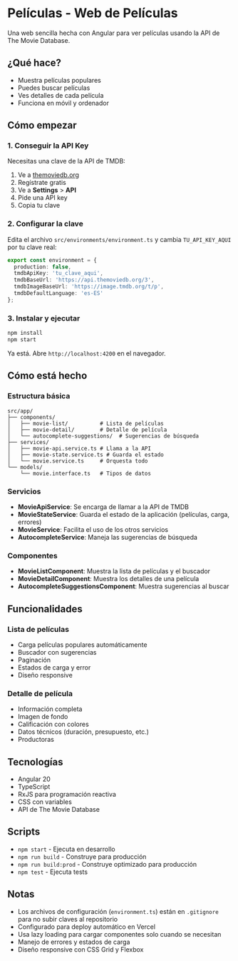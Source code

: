 # Películas - Web de Películas

Una web sencilla hecha con Angular para ver películas usando la API de The Movie Database.

## ¿Qué hace?

- Muestra películas populares
- Puedes buscar películas
- Ves detalles de cada película
- Funciona en móvil y ordenador

## Cómo empezar

### 1. Conseguir la API Key

Necesitas una clave de la API de TMDB:

1. Ve a [themoviedb.org](https://www.themoviedb.org/)
2. Regístrate gratis
3. Ve a **Settings** > **API**
4. Pide una API key
5. Copia tu clave

### 2. Configurar la clave

Edita el archivo `src/environments/environment.ts` y cambia `TU_API_KEY_AQUI` por tu clave real:

```typescript
export const environment = {
  production: false,
  tmdbApiKey: 'tu_clave_aqui',
  tmdbBaseUrl: 'https://api.themoviedb.org/3',
  tmdbImageBaseUrl: 'https://image.tmdb.org/t/p',
  tmdbDefaultLanguage: 'es-ES'
};
```

### 3. Instalar y ejecutar

```bash
npm install
npm start
```

Ya está. Abre `http://localhost:4200` en el navegador.

## Cómo está hecho

### Estructura básica

```
src/app/
├── components/
│   ├── movie-list/          # Lista de películas
│   ├── movie-detail/        # Detalle de película
│   └── autocomplete-suggestions/  # Sugerencias de búsqueda
├── services/
│   ├── movie-api.service.ts # Llama a la API
│   ├── movie-state.service.ts # Guarda el estado
│   └── movie.service.ts     # Orquesta todo
└── models/
    └── movie.interface.ts   # Tipos de datos
```

### Servicios

- **MovieApiService**: Se encarga de llamar a la API de TMDB
- **MovieStateService**: Guarda el estado de la aplicación (películas, carga, errores)
- **MovieService**: Facilita el uso de los otros servicios
- **AutocompleteService**: Maneja las sugerencias de búsqueda

### Componentes

- **MovieListComponent**: Muestra la lista de películas y el buscador
- **MovieDetailComponent**: Muestra los detalles de una película
- **AutocompleteSuggestionsComponent**: Muestra sugerencias al buscar

## Funcionalidades

### Lista de películas
- Carga películas populares automáticamente
- Buscador con sugerencias
- Paginación
- Estados de carga y error
- Diseño responsive

### Detalle de película
- Información completa
- Imagen de fondo
- Calificación con colores
- Datos técnicos (duración, presupuesto, etc.)
- Productoras

## Tecnologías

- Angular 20
- TypeScript
- RxJS para programación reactiva
- CSS con variables
- API de The Movie Database

## Scripts

- `npm start` - Ejecuta en desarrollo
- `npm run build` - Construye para producción
- `npm run build:prod` - Construye optimizado para producción
- `npm test` - Ejecuta tests

## Notas

- Los archivos de configuración (`environment.ts`) están en `.gitignore` para no subir claves al repositorio
- Configurado para deploy automático en Vercel
- Usa lazy loading para cargar componentes solo cuando se necesitan
- Manejo de errores y estados de carga
- Diseño responsive con CSS Grid y Flexbox